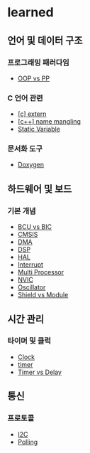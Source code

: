 # learned

## 언어 및 데이터 구조
### 프로그래밍 패러다임
- [OOP vs PP](OOPvsPP.md)

### C 언어 관련
- [[c] extern]([c]extern.md)
- [[c++] name mangling]([c++]name_mangling.md)
- [Static Variable](StaticVariable.md)

### 문서화 도구
- [Doxygen](Doxygen.md)

## 하드웨어 및 보드
### 기본 개념
- [BCU vs BIC](BCUvsBIC.md)
- [CMSIS](cmsis.md)
- [DMA](DMA.md)
- [DSP](DSP.md)
- [HAL](HAL.md)
- [Interrupt](interrupt.md)
- [Multi Processor](MultiProcessor.md)
- [NVIC](NVIC.md)
- [Oscillator](Oscillator.md)
- [Shield vs Module](ShieldvsModule.md)

## 시간 관리
### 타이머 및 클럭
- [Clock](clock.md)
- [timer](timer.md)
- [Timer vs Delay](timer%20vs%20delay.md)

## 통신
### 프로토콜
- [I2C](I2C.md)
- [Polling](polling.md)
